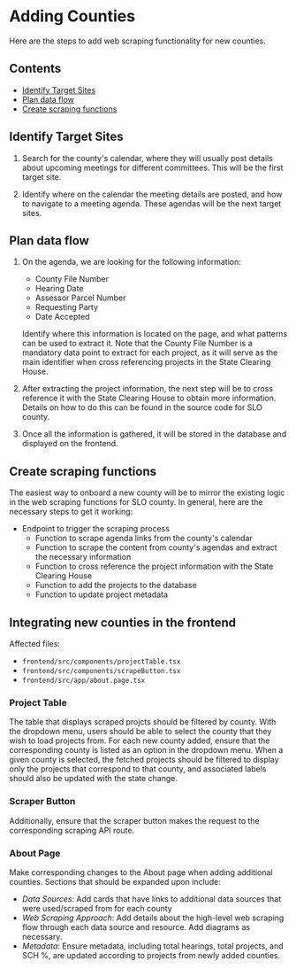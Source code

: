 # Adding Counties

Here are the steps to add web scraping functionality for new counties.

## Contents

- [Identify Target Sites](#identify-target-sites)
- [Plan data flow](#plan-data-flow)
- [Create scraping functions](#create-scraping-functions)

## Identify Target Sites

1. Search for the county's calendar, where they will usually post details about upcoming meetings for different committees. This will be the first target site.

2. Identify where on the calendar the meeting details are posted, and how to navigate to a meeting agenda. These agendas will be the next target sites.

## Plan data flow

1. On the agenda, we are looking for the following information:
   - County File Number
   - Hearing Date
   - Assessor Parcel Number
   - Requesting Party
   - Date Accepted
     
   Identify where this information is located on the page, and what patterns can be used to extract it. Note that the County File Number is a mandatory data point to extract for each project, as it will serve as the main identifier when cross referencing projects in the State Clearing House.

2. After extracting the project information, the next step will be to cross reference it with the State Clearing House to obtain more information. Details on how to do this can be found in the source code for SLO county.

3. Once all the information is gathered, it will be stored in the database and displayed on the frontend.

## Create scraping functions

The easiest way to onboard a new county will be to mirror the existing logic in the web scraping functions for SLO county. In general, here are the necessary steps to get it working:

- Endpoint to trigger the scraping process
    - Function to scrape agenda links from the county's calendar
    - Function to scrape the content from county's agendas and extract the necessary information
    - Function to cross reference the project information with the State Clearing House
    - Function to add the projects to the database
    - Function to update project metadata
 
## Integrating new counties in the frontend

Affected files:
- `frontend/src/components/projectTable.tsx`
- `frontend/src/components/scrapeButton.tsx`
- `frontend/src/app/about.page.tsx`

### Project Table

The table that displays scraped projcts should be filtered by county. With the dropdown menu, users should be able to select the county that they wish to load projects from. For each new county added, ensure that the corresponding county is listed as an option in the dropdown menu. When a given county is selected, the fetched projects should be filtered to display only the projects that correspond to that county, and associated labels should also be updated with the state change.

### Scraper Button

Additionally, ensure that the scraper button makes the request to the corresponding scraping API route.

### About Page

Make corresponding changes to the About page when adding additional counties. Sections that should be expanded upon include:
- *Data Sources*: Add cards that have links to additional data sources that were used/scraped from for each county
- *Web Scraping Approach*: Add details about the high-level web scraping flow through each data source and resource. Add diagrams as necessary.
- *Metadata*: Ensure metadata, including total hearings, total projects, and SCH %, are updated according to projects from newly added counties.
